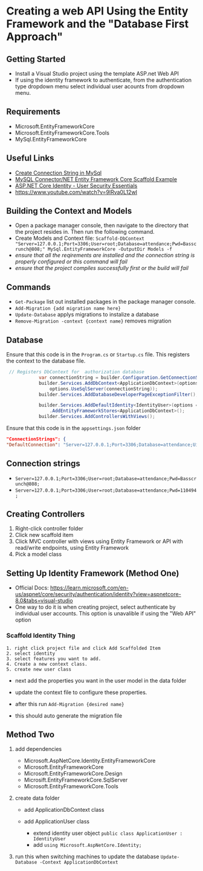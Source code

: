 # Creating a web API Using the Entity Framework and the "Database First Approach"

## Getting Started 
- Install a Visual Studio project using the template ASP.net Web API
- If using the identity framework to authenticate, from the authentication type dropdown menu select individual user acounts from dropdown menu. 

## Requirements 
- Microsoft.EntityFrameworkCore
- Microsoft.EntityFrameworkCore.Tools
- MySql.EntityFrameworkCore 


## Useful Links
- [Create Connection String in MySql](https://dev.mysql.com/doc/connector-net/en/connector-net-connections-string.html)
- [MySQL Connector/NET Entity Framework Core Scaffold Example](https://dev.mysql.com/doc/connector-net/en/connector-net-entityframework-core-scaffold-example.html)
-  [ASP.NET Core Identity - User Security Essentials](https://learning.oreilly.com/videos/asp-net-core-identity/10000DIVC2022123/)
- https://www.youtube.com/watch?v=9lRva0L12wI

## Building the Context and Models

- Open a package manager console, then navigate to the directory that the project resides in. Then run the following command.
- Create Models and Context file: `Scaffold-DbContext "Server=127.0.0.1;Port=3306;User=root;Database=attendance;Pwd=Basscrunch@808;" MySql.EntityFrameworkCore -OutputDir Models -f`
- *ensure that all the reqirements are installed and the connection string is properly configured or this command will fail*
- *ensure that the project compiles successfully first or the build will fail*

## Commands
- `Get-Package` list out installed packages in the package manager console.
- `Add-Migration {add migration name here}` 
- `Update-Database` applys migrations to instalize a database
- `Remove-Migration -context {context name}` removes migration


## Database 
Ensure that this code is in the `Program.cs` or `Startup.cs` file. This registers the context to the database file. 
```csharp
 // Registers DbContext for  authorization database
            var connectionString = builder.Configuration.GetConnectionString("AuthorizationConnection") ?? throw new InvalidOperationException("Connection string 'DefaultConnection' not found.");
            builder.Services.AddDbContext<ApplicationDbContext>(options =>
                options.UseSqlServer(connectionString));
            builder.Services.AddDatabaseDeveloperPageExceptionFilter();

            builder.Services.AddDefaultIdentity<IdentityUser>(options => options.SignIn.RequireConfirmedAccount = true)
                .AddEntityFrameworkStores<ApplicationDbContext>();
            builder.Services.AddControllersWithViews();
```
Ensure that this code is in the `appsettings.json` folder
```json
"ConnectionStrings": {
"DefaultConnection": "Server=127.0.0.1;Port=3306;Database=attendance;Uid=root;Pwd=Basscrunch@808;"
```

## Connection strings
- `Server=127.0.0.1;Port=3306;User=root;Database=attendance;Pwd=Basscrunch@808;`
- `Server=127.0.0.1;Port=3306;User=root;Database=attendance;Pwd=110494;`

## Creating Controllers
1. Right-click controller folder
2. Click new scaffold item
3. Click MVC controller with views using Entity Framework or API with read/write endpoints, using Entity Framework
4. Pick a model class 

## Setting Up Identity Framework (Method One)
- Official Docs: https://learn.microsoft.com/en-us/aspnet/core/security/authentication/identity?view=aspnetcore-8.0&tabs=visual-studio
- One way to do it is when creating project, select authenticate by individual user accounts. This option is unavalible if using the "Web API" option
### Scaffold Identity Thing
    1. right click project file and click Add Scaffolded Item
    2. select identity
    3. select features you want to add. 
    4. Create a new context class. 
    5. create new user class

- next add the properties you want in the user model in the data folder
- update the context file to configure these properties.

- after this run `Add-Migration {desired name}`
- this should auto generate the migration file

## Method Two
1. add dependencies
    - Microsoft.AspNetCore.Identity.EntityFrameworkCore
    - Microsoft.EntityFrameworkCore
    - Microsoft.EntityFrameworkCore.Design
    - Microsift.EntityFrameworkCore.SqlServer
    - Microsoft.EntityFrameworkCore.Tools

2. create data folder
    - add ApplicationDbContext class
                   
    - add ApplicationUser class
        - extend identity user object `public class ApplicationUser : IdentityUser`
        - add `using Microsoft.AspNetCore.Identity;`

3. run this when switching machines to update the database `Update-Database -Context ApplicationDbContext`